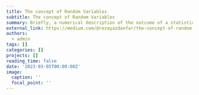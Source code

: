 ```yaml
---
title: The concept of Random Variables
subtitle: The concept of Random Variables
summary: Briefly, a numerical description of the outcome of a statistical experiment, this experiment can be any experiment you prefer. Here is the basic concept of Random Variables to be understood better which can be helpful if you want to know probability more fundamentally. Also It is good for those who are obsessed with SOTA deep learning models which are basically constructed above probability.
external_link: https://medium.com/@rezayazdanfar/the-concept-of-random-variables-217430bff730
authors:
  - admin
tags: []
categories: []
projects: []
reading_time: false
date: '2023-03-05T00:00:00Z'
image:
  caption: ''
  focal_point: ''
---
```

